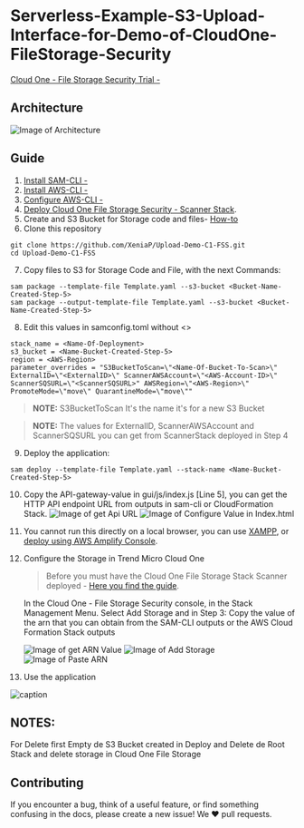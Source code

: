 # Serverless-Example-S3-Upload-Interface-for-Demo-of-CloudOne-FileStorage-Security
[Cloud One - File Storage Security Trial -](https://cloudone.trendmicro.com/) 

## Architecture

![Image of Architecture](https://github.com/XeniaP/Upload-Demo-C1-FSS/blob/0ff19e2c977edbb19044ca5312512e9777458a37/Img/Architecture.jpeg)

## Guide

1) [Install SAM-CLI -](https://docs.aws.amazon.com/serverless-application-model/latest/developerguide/serverless-sam-cli-install.html) 
2) [Install AWS-CLI -](https://docs.aws.amazon.com/cli/latest/userguide/install-cliv2.html)
3) [Configure AWS-CLI -](https://docs.aws.amazon.com/cli/latest/userguide/cli-configure-quickstart.html)
4) [Deploy Cloud One File Storage Security - Scanner Stack](https://cloudone.trendmicro.com/docs/file-storage-security/stack-add/#AddScanner).
5) Create and S3 Bucket for Storage code and files- [How-to](https://docs.aws.amazon.com/AmazonS3/latest/userguide/creating-bucket.html)
6) Clone this repository 
```
git clone https://github.com/XeniaP/Upload-Demo-C1-FSS.git
cd Upload-Demo-C1-FSS
```
7) Copy files to S3 for Storage Code and File, with the next Commands:
```
sam package --template-file Template.yaml --s3-bucket <Bucket-Name-Created-Step-5>
sam package --output-template-file Template.yaml --s3-bucket <Bucket-Name-Created-Step-5>
```
8) Edit this values in samconfig.toml without <>
```
stack_name = <Name-Of-Deployment>
s3_bucket = <Name-Bucket-Created-Step-5>
region = <AWS-Region>
parameter_overrides = "S3BucketToScan=\"<Name-Of-Bucket-To-Scan>\" ExternalID=\"<ExternalID>\" ScannerAWSAccount=\"<AWS-Account-ID>\" ScannerSQSURL=\"<ScannerSQSURL>" AWSRegion=\"<AWS-Region>\" PromoteMode=\"move\" QuarantineMode=\"move\""
```

>**NOTE:** S3BucketToScan It's the name it's for a new S3 Bucket

>**NOTE:** The values for ExternalID, ScannerAWSAccount and ScannerSQSURL you can get from ScannerStack deployed in Step 4

9) Deploy the application:
```
sam deploy --template-file Template.yaml --stack-name <Name-Bucket-Created-Step-5>
```

10) Copy the API-gateway-value in gui/js/index.js [Line 5], you can get the HTTP API endpoint URL from outputs in sam-cli or CloudFormation Stack.
    ![Image of get Api URL](https://github.com/XeniaP/Upload-Demo-C1-FSS/blob/f2cab6e7ecc330c3c1b8c0caeb0d4093593db605/Img/api-gateway-value.png)
    ![Image of Configure Value in Index.html](https://github.com/XeniaP/Upload-Demo-C1-FSS/blob/f2cab6e7ecc330c3c1b8c0caeb0d4093593db605/Img/api-url-index.html.png)

11) You cannot run this directly on a local browser, you can use [XAMPP](https://www.apachefriends.org/es/index.html), or [deploy using AWS Amplify Console](https://aws.amazon.com/amplify/console/).

12) Configure the Storage in Trend Micro Cloud One 
    > Before you must have the Cloud One File Storage Stack Scanner deployed - [Here you find the guide](https://cloudone.trendmicro.com/docs/file-storage-security/stack-add/#AddScanner).

    In the Cloud One - File Storage Security console, in the Stack Management Menu.
    Select Add Storage and in Step 3: Copy the value of the arn that you can obtain from the SAM-CLI outputs or the AWS Cloud Formation Stack outputs
    
    ![Image of get ARN Value](https://github.com/XeniaP/Upload-Demo-C1-FSS/blob/f2cab6e7ecc330c3c1b8c0caeb0d4093593db605/Img/storage-stack-management-role-arn.png)
    ![Image of Add Storage](https://github.com/XeniaP/Upload-Demo-C1-FSS/blob/f2cab6e7ecc330c3c1b8c0caeb0d4093593db605/Img/add-storage.png)
    ![Image of Paste ARN](https://github.com/XeniaP/Upload-Demo-C1-FSS/blob/f2cab6e7ecc330c3c1b8c0caeb0d4093593db605/Img/copy-arn.png)

13) Use the application

![caption](https://github.com/XeniaP/Upload-Demo-C1-FSS/blob/75fee3a52f78ab270f2e432c5cc725d6e9b42fba/Img/use-app.gif)



## NOTES:
For Delete first Empty de S3 Bucket created in Deploy and Delete de Root Stack and delete storage in Cloud One File Storage

## Contributing
If you encounter a bug, think of a useful feature, or find something confusing in the docs, please create a new issue!
We ❤️ pull requests.

